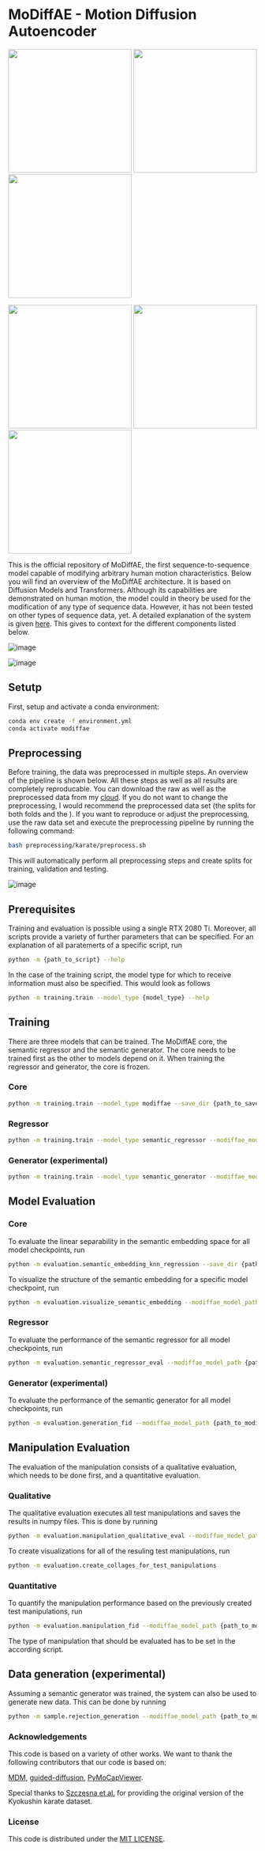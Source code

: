 # MoDiffAE - Motion Diffusion Autoencoder

<p float="left">
  <img src="images/technique_mod/high_kick.gif" width="250" />
  <img src="images/technique_mod/technique_arrow.png" width="250" /> 
  <img src="images/technique_mod/low_kick.gif" width="250" />
</p>

<p float="left">
  <img src="images/skill_level_mod/low_skill.gif" width="250" />
  <img src="images/skill_level_mod/skill_arrow.png" width="250" /> 
  <img src="images/skill_level_mod/high_skill.gif" width="250" />
</p>

This is the official repository of MoDiffAE, the first sequence-to-sequence model capable of modifying arbitrary human motion characteristics. Below you will find an overview of the MoDiffAE architecture. It is based on Diffusion Models and Transformers. Although its capabilities are demonstrated on human motion, the model could in theory be used for the modification of any type of sequence data. However, it has not been tested on other types of sequence data, yet. A detailed explanation of the system is given [here](https://e.pcloud.link/publink/show?code=kZVXG1ZQ8IxVVWQGb7CnzRPFy9aFSLyf2e7). This gives to context for the different components listed below.


![image](images/architecture_overview.svg)

![image](images/modiffae_architecture_detailed.svg)

## Setutp
First, setup and activate a conda environment:
```bash
conda env create -f environment.yml
conda activate modiffae
```

## Preprocessing 

Before training, the data was preprocessed in multiple steps. An overview of the pipeline is shown below. All these steps as well as all results are completely reproducable. You can download the raw as well as the preprocessed data from my [cloud](https://e.pcloud.link/publink/show?code=kZFusjZ5d1c0YIA6Xp0gEYKxQdzdFIJSGT7). If you do not want to change the preprocessing, I would recommend the preprocessed data set (the splits for both folds and the ). If you want to reproduce or adjust the preprocessing, use the raw data set and execute the preprocessing pipeline by running the following command: 

```bash
bash preprocessing/karate/preprocess.sh
```
This will automatically perform all preprocessing steps and create splits for training, validation and testing.

![image](images/preprocessing_overview.png)

## Prerequisites
Training and evaluation is possible using a single RTX 2080 Ti.
Moreover, all scripts provide a variety of further parameters that can be specified. 
For an explanation of all paratemerts of a specific script, run
```bash
python -m {path_to_script} --help
```
In the case of the training script, the model type for which to receive information must also be specified. This would look as follows
```bash
python -m training.train --model_type {model_type} --help
```

## Training
There are three models that can be trained. The MoDiffAE core, the semantic regressor and the semantic generator. 
The core needs to be trained first as the other to models depend on it. 
When training the regressor and generator, the core is frozen. 

### Core 
```bash
python -m training.train --model_type modiffae --save_dir {path_to_save_dir} --test_participant {test_participant} --pose_rep {pose_representation}
```

### Regressor 
```bash
python -m training.train --model_type semantic_regressor --modiffae_model_path {path_to_modiffae_core_model}
```

### Generator (experimental)
```bash
python -m training.train --model_type semantic_generator --modiffae_model_path {path_to_modiffae_core_model}
```

## Model Evaluation

### Core 
To evaluate the linear separability in the semantic embedding space for all model checkpoints, run
```bash
python -m evaluation.semantic_embedding_knn_regression --save_dir {path_to_save_dir}
```
To visualize the structure of the semantic embedding for a specific model checkpoint, run
```bash
python -m evaluation.visualize_semantic_embedding --modiffae_model_path {path_to_modiffae_core_model}
```

### Regressor 
To evaluate the performance of the semantic regressor for all model checkpoints, run
```bash
python -m evaluation.semantic_regressor_eval --modiffae_model_path {path_to_modiffae_core_model} --save_dir {path_to_save_dir}
```

### Generator (experimental)
To evaluate the performance of the semantic generator for all model checkpoints, run
```bash
python -m evaluation.generation_fid --modiffae_model_path {path_to_modiffae_core_model}
```

## Manipulation Evaluation
The evaluation of the manipulation consists of a qualitative evaluation, which needs to be done first, and a quantitative evaluation. 
### Qualitative 
The qualitative evaluation executes all test manipulations and saves the results in numpy files. 
This is done by running 
```bash
python -m evaluation.manipulation_qualitative_eval --modiffae_model_path {path_to_modiffae_core_model} --semantic_regressor_model_path {path_to_regressor_model}
```
To create visualizations for all of the resuling test manipulations, run
```bash
python -m evaluation.create_collages_for_test_manipulations
```

### Quantitative
To quantify the manipulation performance based on the previously created test manipulations, run
```bash
python -m evaluation.manipulation_fid --modiffae_model_path {path_to_modiffae_core_model} --semantic_regressor_model_path {path_to_regressor_model}
```
The type of manipulation that should be evaluated has to be set in the according script.

## Data generation (experimental)
Assuming a semantic generator was trained, the system can also be used to generate new data. This can be done by running
```bash
python -m sample.rejection_generation --modiffae_model_path {path_to_modiffae_core_model} --semantic_generator_model_path {path_to_generator_model} --semantic_regressor_model_path {path_to_regressor_model}
```

### Acknowledgements
This code is based on a variety of other works. We want to thank the following contributors that our code is based on:

[MDM](https://github.com/GuyTevet/motion-diffusion-model/tree/main), [guided-diffusion](https://github.com/openai/guided-diffusion), [PyMoCapViewer](https://github.com/justamad/PyMoCapViewer). 

Special thanks to [Szczęsna et al.](https://www.nature.com/articles/s41597-021-00801-5) for providing the original version of the Kyokushin karate dataset.

### License
This code is distributed under the [MIT LICENSE](LICENSE).

